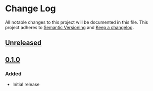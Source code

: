 # Change Log
All notable changes to this project will be documented in this file.
This project adheres to [Semantic Versioning](http://semver.org/) and [Keep a changelog](https://github.com/olivierlacan/keep-a-changelog).

## [Unreleased](https://github.com/blalop/my-year-in-bbva/tree/main)

## [0.1.0](https://github.com/idealista/my-year-in-bbva/tree/0.1.0)
### Added
- Initial release
